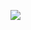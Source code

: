 [![](https://github.com/fiji/Multi_Kymograph/actions/workflows/build-main.yml/badge.svg)](https://github.com/fiji/Multi_Kymograph/actions/workflows/build-main.yml)

